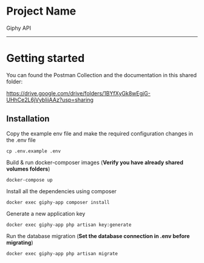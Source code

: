 # Project Name

Giphy API

----------
# Getting started

You can found the Postman Collection and the documentation in this shared folder:

https://drive.google.com/drive/folders/1BYfXyGk8wEgjG-UHhCe2L6jVybliiAAz?usp=sharing


## Installation

Copy the example env file and make the required configuration changes in the .env file

    cp .env.example .env

Build & run docker-composer images (**Verify you have already shared volumes folders**)

    docker-compose up

Install all the dependencies using composer

    docker exec giphy-app composer install

Generate a new application key

    docker exec giphy-app php artisan key:generate

Run the database migration (**Set the database connection in .env before migrating**)

    docker exec giphy-app php artisan migrate


